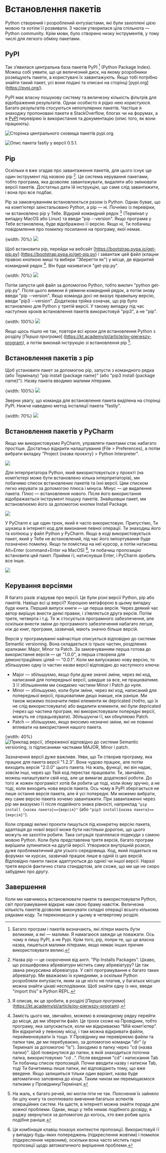# Встановлення пакетів

Python створений і розроблений ентузіастами, які були захоплені цією мовою та хотіли її розвивати. З часом утворилася ціла спільнота — Python community. Крім мови, було створено низку інструментів, у тому числі для легкого обміну пакетами.

## PyPI

Так з’явилася центральна база пакетів PyPI [^206_1] (Python Package Index). Можеш собі уявити, що це величезний диск, на якому розробники розміщують пакети, а користувачі їх завантажують. Якщо тобі потрібно знайти такий пакет, усі вони подані та описані на сторінці [pypi.org] (https://pypi.org/).

PyPI має власну пошукову систему та величезну кількість фільтрів для відображення результатів. Однак особисто я рідко нею користуюся. Багато результатів стосуються непопулярних пакетів. Частіше я знаходжу пропоновані пакети в StackOverflow, блогах чи на форумах, а в [PyPI](https://pypi.org/) перевіряю їх використання та документацію (опис того, як вони працюють).

![Сторінка центрального сховища пакетів *pypi.org*.](206_pypi.png)

![Опис пакета fastly у версії 0.5.1.](206_pypi_desc.png)

## Pip

Оскільки я вже згадав про завантаження пакетів, для цього існує ще один інструмент під назвою pip [^206_3]. Це система керування пакетами, тобто програма, яка дозволяє завантажувати, видаляти або змінювати версії пакетів. Достатньо дати їй інструкцію, що саме слід завантажити, і вона про все подбає.

Pip за замовчуванням встановлюється разом із Python. Однак буває, що на комп’ютері заінстальовано Python, а pip — ні. Почнімо із перевірки, чи встановлено pip у Тебе. Відкрий командний рядок [^206_4] (Термінал у випадку MacOS або Linux) та введи "pip --version". Якщо програма у Тебе встановлена, буде відображено її версію. Якщо ні, Ти побачиш повідомлення про помилку посилання на програму, якої немає.

{width: 70%}
![](206_pip_version_not_found.png)

Щоб встановити pip, перейди на вебсайт [https://bootstrap.pypa.io/get-pip.py] (https://bootstrap.pypa.io/get-pip.py) і завантаж цей файл (клацни правою кнопкою миші та вибери "Зберегти як") у місце, де відкритий командний рядок [^206_5]. Він буде називатися "get-pip.py".

{width: 70%}
![](206_save_as.png)

Потім запусти цей файл за допомогою Python, тобто виклич "python get-pip.py". Після цього вимкни й увімкни командний рядок, а потім знову введи "pip --version". Якщо команда досі не вказує правильну версію, введи "pip3 --version". Додаткова трійка означає, що pip було встановлено для Python у третій версії. У такому випадку під час наступних кроків встановлення пакетів використовуй "pip3", а не "pip".

{width: 100%}
![](206_pip_version.png)

Якщо щось пішло не так, повтори всі кроки для встановлення Python з розділу [*Перша програма*] (https://kt.academy/pl/article/py-pierwszy-program), а потім виконай інструкцію зі встановлення pip [^206_6].

## Встановлення пакетів з pip

Щоб установити пакет за допомогою pip, запусти з командного рядка (або Терміналу) "pip install {package name}" (або "pip3 install {package name}"). Назву пакета вводимо малими літерами.

{width: 100%}
![](206_pip_install.png)

Зверни увагу, що команда для встановлення пакета виділена на сторінці PyPI. Нижче наведено метод інсталяції пакета "fastly".

{width: 70%}
![](206_pypi_desc_command.png)

## Встановлення пакетів у PyCharm

Якщо ми використовуємо PyCharm, управляти пакетами стає набагато простіше. Достатньо відкрити налаштування (File > Preferences), а потім вибрати вкладку "Project {назва проєкту} > Python Interpreter".

![](206_pycharm_settings_packages.png)

Для інтерпретатора Python, який використовується у проєкті (на комп’ютері може бути встановлено кілька інтерпретаторів), ми побачимо список встановлених пакетів та їхні версії. Цим списком легко керувати за допомогою плюса і мінуса. Мінус — це видалення пакета. Плюс — встановлення нового. Після його використання відображається інструмент пошуку пакетів. Знайшовши пакет, ми встановлюємо його за допомогою кнопки Install Package.

![](206_pycharm_install.png)

У PyCharm є ще один трюк, який я часто використовую. Припустімо, Ти шукаєш в інтернеті код для виконання певної операції. Ти знаходиш його та копіюєш у файл Python у PyCharm. Якщо в коді використовується пакет, який у Тебе не встановлений, під час його імпортування буде позначено помилку. Якщо ти помістиш на неї курсор, а потім натиснеш Alt+Enter (command+Enter на MacOS) [^206_7], ти побачиш пропозицію встановити цей пакет. Прийми її, натиснувши Enter, і PyCharm зробить все інше.

![](206_pycharm_install_suggestion.png)

## Керування версіями

Я багато разів згадував про версії. Це були різні версії Python, pip або пакетів. Навіщо всі ці версії? Хорошою метафорою в цьому випадку буде книга. Перший випуск книги — це перша версія. Через деякий час автор вирішує внести деякі правки, і з’являється друга версія. Потім третя, четверта і т.д. Те ж стосується програмного забезпечення, але оскільки внести зміни до програмного забезпечення набагато легше, ніж до книг, програми, зазвичай, мають значно більше версій.

Версія у програмуванні найчастіше описується відповідно до системи Semantic versioning. Вона складається із трьох частин, розділених крапками: Major, Minor та Patch. За замовчуванням перша готова до використання версія — це "1.0.0", а перша створена для демонстраційних цілей — "0.0.1". Коли ми випускаємо нову версію, то збільшуємо одну із частин назви версії відповідно до наступного ключа:
- Major — збільшуємо, якщо були дуже значні зміни, через які код, написаний для попередньої версії, швидше за все, не працюватиме. З її збільшенням ми скидаємо частини Minor і Patch до нуля.
- Minor — збільшуємо, коли були зміни, через які код, написаний для попередньої версії, працюватиме дещо інакше, ніж раніше. Ми також можемо позначити певні елементи як depricated (тобто, що їх не слід використовувати) або видалити елементи, які були depricated (через що частина програм, які використовували попередні версії, можуть не спрацьовувати). Збільшуючи її, ми обнуляємо Patch.
- Patch — збільшуємо, якщо вносимо незначні зміни, які не повинні впливати на використання нашого пакета.

{width: 40%}
![Приклад версії, збереженої відповідно до системи Semantic versioning, із підписаними частками MAJOR, Minor і patch.](sem_ver.png)

Зазначення версії дуже важливе. Уяви, що Ти створив програму, яка працює для пакета версії "1.2.3". Вона чудово працює, але потім виходить версія "2.0.0" цього пакета. На жаль, функції, які він надає, зовсім інші, через що Твій код перестає працювати. Ти, звичайно, можеш налаштувати свій код, але це вимагає додаткової роботи. До того ж кожен програміст хотів би робити це тоді, коли йому зручно, а не тоді, коли виходить нова версія пакета. Ось чому в PyPI зберігається не лише остання версія пакета, але й усі попередні. Ми можемо вибрати, яку саме версію пакета хочемо завантажити. При завантаженні через pip ми вказуємо її після подвійного знака рівності, наприклад `"pip install {назва пакета}=={версія}"` (або `"pip3 install{назва пакета}=={версія}"`).

Коли справді великі проєкти пишуться під конкретну версію пакета, адаптація до нової версії може бути настільки дорогою, що цього можуть не захотіти робити. Така ситуація траплялася подекуди з самою мовою Python. Коли була представлена третя версія, багато програм вирішили зупинитися на другій версії. Утворився внутрішній розкол, дуже проблематичний для усього середовища. Код, який подається на форумах чи курсах, зазвичай працює лише в одній із цих версій. Відповідно пакети також адаптуються до однієї чи іншої версії. Наразі третя версія фактично стала стандартом, але схоже, що ми ще не скоро забудемо про другу.

## Завершення

Коли ми навчимось встановлювати пакети та використовувати Python, світ програмування відкриє нам свою браму навстіж. Величезна кількість пакетів дозволяє виконувати складні операції всього кількома рядками коду. Ти переконаєшся у цьому в четвертому розділі.

[^206_1]: Багато програм і пакетів визначають, які літери мають бути великими, а які — малими. Я намагаюся завжди це поважати. Ось чому я пишу PyPI, а не Pypi. Крім того, pip, попри те, що це власна назва, пишеться малими літерами, якщо немає інших причин використовувати великі.
[^206_3]: Назва pip — це скорочення від англ. "Pip Installs Packages". Цікаво, що розшифровка абревіатури містить саму абревіатуру? Це так звана рекурсивна абревіатура. У світі програмування є багато таких абревіатур. Ми вважаємо їх кумедними, а оскільки Python розробляли ентузіасти, яким за це ніхто не платив, у багатьох місцях можна знайти цікаві несподіванки. Щоб знайти одну із них, введи "import this" в Python REPL.
[^206_4]: Я описав, як це зробити, в розділі [*Перша програма*] (https://kt.academy/pl/article/py-pierwszy-program).
[^206_5]: Замість цього ми, звичайно, можемо в командному рядку перейти до місця, де ми зберегли файл. Це трохи схоже на Провідник, тобто програму, яка запускається, коли ми відкриваємо "Мій комп’ютер". Він відкритий у певному місці, і там можна відкривати файли, перейменовувати їх тощо. У Провіднику ми перевіряємо файли та папки там, де ми перебуваємо, за допомогою команди "dir" (у Терміналі за допомогою "ls"). Заходимо в папку через "cd {назва папки}". Щоб повернутися до папки, в якій знаходиться поточна папка, використовуємо "cd ..". Після введення "cd" і натискання Tab Ти побачиш список пропозицій. Почни вводити назву і натисни Tab, тоді Ти бачитимеш лише папки, які відповідають тому, що вже введене. Якщо залишиться тільки один варіант, назва буде автоматично заповнена до кінця. Таким чином ми переміщаємося папками у Провіднику/Терміналі.
[^206_6]: На жаль, є багато речей, які могли піти не так. Пояснення їх зайняло би цілу книгу та охоплювало вивчення багатьох аспектів операційних систем. На щастя, в інтернеті можна знайти поради для кожної проблеми. Однак, якщо у тебе немає подібного досвіду, я раджу звернутися за допомогою до когось, хто вже робив щось подібне раніше.
[^206_7]: Ця комбінація клавіш показує контекстні пропозиції. Використовуй її у випадку будь-яких попереджень (підкреслення жовтим) і помилок (підкреслення червоним), оскільки вона часто містить гарні пропозиції щодо автоматичного вирішення проблеми.

